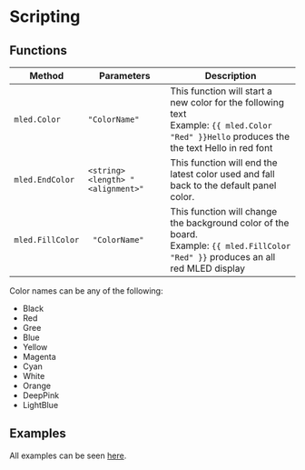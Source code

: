 ﻿# Scripting

## Functions

| Method      | Parameters | Description                          |
| ----------- | -----------| ------------------------------------ |
| `mled.Color`| `"ColorName"` | This function will start a new color for the following text <br />Example: `{{ mled.Color "Red" }}Hello` produces the the text Hello in red font|
| `mled.EndColor`| `<string> <length> "<alignment>"` | This function will end the latest color used and fall back to the default panel color.|
| `mled.FillColor` | ` "ColorName"` | This function will change the background color of the board.<br />Example: `{{ mled.FillColor "Red" }}` produces an all red MLED display|

Color names can be any of the following:

* Black
* Red
* Gree
* Blue
* Yellow
* Magenta
* Cyan
* White
* Orange
* DeepPink
* LightBlue

## Examples

All examples can be seen [here](../../scripting/examples.md).